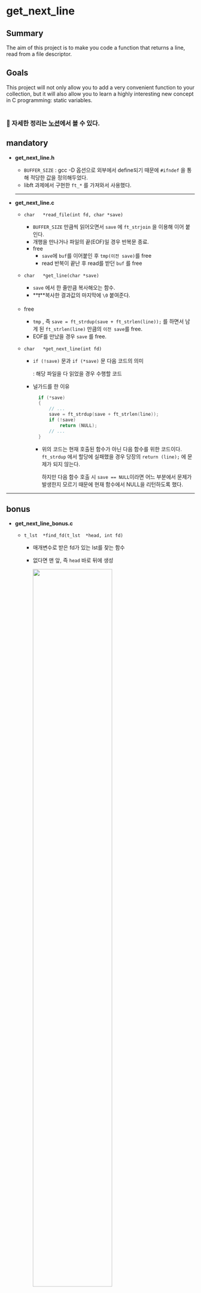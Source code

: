 # get_next_line
## Summary
The aim of this project is to make you code a function that returns a line,
read from a file descriptor.
</br>
## Goals
This project will not only allow you to add a very convenient function to your collection,
but it will also allow you to learn a highly interesting new concept in C programming:
static variables.
</br></br>
### :round_pushpin: 자세한 정리는 [노션](https://yubinquitous.notion.site/get_next_line-3d4bcd288641410e9189f3b3fdc1dab9)에서 볼 수 있다.

## mandatory

- **get_next_line.h**

  - `BUFFER_SIZE` : gcc -D 옵션으로 외부에서 define되기 때문에 `#ifndef` 을 통해 적당한 값을 정의해두었다.
  - libft 과제에서 구현한 `ft_*` 를 가져와서 사용했다.

  ---

- **get_next_line.c**

  - `char	*read_file(int fd, char *save)`

    - `BUFFER_SIZE` 만큼씩 읽어오면서 `save` 에 `ft_strjoin` 을 이용해 이어 붙인다.
    - 개행을 만나거나 파일의 끝(EOF)일 경우 반복문 종료.
    - free
      - `save`에 `buf`를 이어붙인 후 `tmp(이전 save)`를 free
      - read 반복이 끝난 후 read를 받던 `buf` 를 free

  - `char	*get_line(char *save)`

    - `save` 에서 한 줄만큼 복사해오는 함수.
    - **❗**복사한 결과값의 마지막에 `\0`  붙여준다.

  - free

    - `tmp` , 즉 `save = ft_strdup(save + ft_strlen(line));` 를 하면서 남게 된 `ft_strlen(line)` 만큼의 `이전 save`를 free.
    - EOF를 만났을 경우 `save` 를 free.

  - `char	*get_next_line(int fd)`

    - `if (!save)` 문과 `if (*save)` 문 다음 코드의 의미

      : 해당 파일을 다 읽었을 경우 수행할 코드

    - 널가드를 한 이유

      ```c
      	if (*save)
      	{
      		// ...
      		save = ft_strdup(save + ft_strlen(line));
      		if (!save)
      			return (NULL);
      		// ...
      	}
      ```

      - 위의 코드는 현재 호출된 함수가 아닌 다음 함수를 위한 코드이다. `ft_strdup` 에서 할당에 실패했을 경우 당장의 `return (line);` 에 문제가 되지 않는다.

        하지만 다음 함수 호출 시 `save == NULL`이라면 어느 부분에서 문제가 발생한지 모르기 때문에 현재 함수에서 NULL을 리턴하도록 했다.

        

---



## bonus

- **get_next_line_bonus.c**

  - `t_lst	*find_fd(t_lst	*head, int fd)`

    - 매개변수로 받은 fd가 있는 lst를 찾는 함수

    - 없다면 맨 앞, 즉 `head` 바로 뒤에 생성

      <img width="70%" src="https://user-images.githubusercontent.com/65652094/147246085-2ffc8282-433a-4f9f-a84e-1fd06944b548.gif"> </br>
      ```c
      lst->fd = fd;
      	lst->prev = head;
      	lst->next = head->next;
      	if (head->next)
      		head->next->prev = lst;
      	head->next = lst;
      	lst->save = NULL;
      ```

      - head를 만든 이유

        : node를 삭제하고 이어붙일 때 편리하다.

      - new node를 연결리스트 맨 뒤가 아닌 head 뒤에 붙인 이유

        : 연결리스트 맨 뒤에 붙인다면 `lst->prev = head;` 와 같이 간단한 코드로 해결되지 않고 맨 뒤 lst를 담을 tmp 구조체 변수가 하나 더 필요해진다.

        코드의 간결성을 위해 위와 같이 구현했다.

  - `char	*read_file(int fd, char *save)`

    - mandatory의 `read_file` 함수와 같다.

  - `char	*get_line(char *save)`

    - mandatory의 `get_line` 함수와 같다.

  - `char	*return_line(t_lst	**tmp)`

    - 결과적으로 리턴할 line을 만드는 함수
    - 할당 실패 또는 EOF일 경우 ⇒ NULL 리턴
    - free
      - `save_tmp`, 즉 `lst->save = ft_strdup(lst->save + ft_strlen(line));` 를 하면서 남게 된 `ft_strlen(line)` 만큼의 `이전 lst→save` 를 free.

  - `char	*get_next_line(int fd)`

    - `line = return_line(&lst);` 에서 line == NULL인 경우

      : 할당 실패 또는 EOF ⇒ `lst`를 지우고 `lst→prev`와 `lst→next`를 이어야 함

      <img width="70%" src="https://user-images.githubusercontent.com/65652094/147246492-e2bd6f4c-b085-4e77-a0f1-348cb8eec7d3.gif"> </br>   
      ```c
      lst->prev->next = lst->next;
      		if (lst->next)
      			lst->next->prev = lst->prev;
      		free(lst);
      		lst = NULL;
      ```
